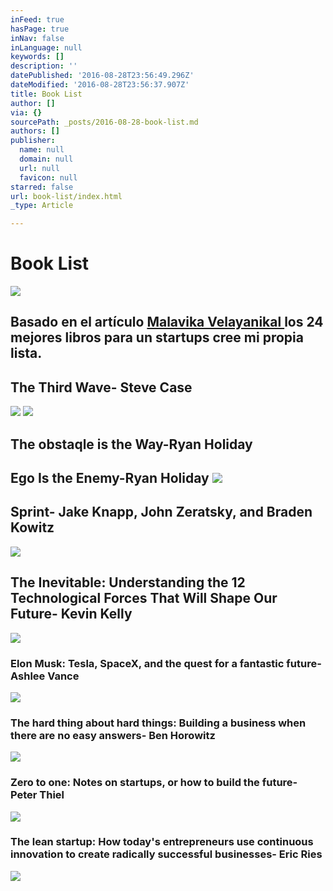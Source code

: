 ```yaml
---
inFeed: true
hasPage: true
inNav: false
inLanguage: null
keywords: []
description: ''
datePublished: '2016-08-28T23:56:49.296Z'
dateModified: '2016-08-28T23:56:37.907Z'
title: Book List
author: []
via: {}
sourcePath: _posts/2016-08-28-book-list.md
authors: []
publisher:
  name: null
  domain: null
  url: null
  favicon: null
starred: false
url: book-list/index.html
_type: Article

---
```

# Book List
![](https://the-grid-user-content.s3-us-west-2.amazonaws.com/ef847ab2-b9f3-4fb6-be3b-2fb199aa5dcd.jpg)

## Basado en el artículo [Malavika Velayanikal ][0] los 24 mejores libros para un startups cree mi propia lista. 

## The Third Wave- Steve Case
![](https://the-grid-user-content.s3-us-west-2.amazonaws.com/2753c2e1-b8b9-4114-84db-ca3fecb6d8b4.jpg)
![](https://the-grid-user-content.s3-us-west-2.amazonaws.com/c3032656-1a7b-480c-9f03-96759143d241.jpg)

## The obstaqle  is the Way-Ryan Holiday

## Ego Is the Enemy-Ryan Holiday ![](https://the-grid-user-content.s3-us-west-2.amazonaws.com/b6c7fafe-d58d-4d6c-96bc-1e0acf80d2e7.jpg)

## Sprint- Jake Knapp, John Zeratsky, and Braden Kowitz
![](https://the-grid-user-content.s3-us-west-2.amazonaws.com/776309f9-87d6-463c-a3a4-e7d3a52fe196.jpg)

## The Inevitable: Understanding the 12 Technological Forces That Will Shape Our Future- Kevin Kelly
![](https://the-grid-user-content.s3-us-west-2.amazonaws.com/a0c0bb4d-7e01-4011-bf11-12373ad2e242.jpg)

### Elon Musk: Tesla, SpaceX, and the quest for a fantastic future- Ashlee Vance
![](https://the-grid-user-content.s3-us-west-2.amazonaws.com/ef81e0d2-60f7-4ea8-a6e2-f6efcf55d68d.jpg)

### The hard thing about hard things: Building a business when there are no easy answers- Ben Horowitz
![](https://the-grid-user-content.s3-us-west-2.amazonaws.com/d4694fee-4b14-4fb1-bed3-8c04cbe4a577.jpg)

### Zero to one: Notes on startups, or how to build the future- Peter Thiel
![](https://the-grid-user-content.s3-us-west-2.amazonaws.com/41bb4aad-0fd4-49e8-a3f3-faf3be7b63ac.png)

### The lean startup: How today's entrepreneurs use continuous innovation to create radically successful businesses- Eric Ries
![](https://the-grid-user-content.s3-us-west-2.amazonaws.com/1ab255d2-8fcb-4a95-baf5-e8a57c2f8b5d.png)

[0]: https://www.techinasia.com/12-great-books-startups-entrepreneurs-read-2015
